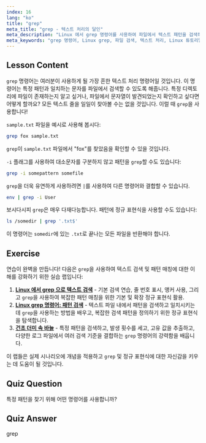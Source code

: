 ```yaml
---
index: 16
lang: "ko"
title: "grep"
meta_title: "grep - 텍스트 처리의 달인"
meta_description: "Linux 에서 grep 명령어를 사용하여 파일에서 텍스트 패턴을 검색하는 방법을 배우세요. 기본 사용법, 대소문자 구분 없는 검색, 그리고 다른 명령어와의 조합을 알아보세요. 여러분의 Linux 여정을 시작하세요!"
meta_keywords: "grep 명령어, Linux grep, 파일 검색, 텍스트 처리, Linux 튜토리얼, 초보자 Linux, grep 가이드"
---
```


## Lesson Content

`grep` 명령어는 여러분이 사용하게 될 가장 흔한 텍스트 처리 명령어일 것입니다. 이 명령어는 특정 패턴과 일치하는 문자를 파일에서 검색할 수 있도록 해줍니다. 특정 디렉토리에 파일이 존재하는지 알고 싶거나, 파일에서 문자열이 발견되었는지 확인하고 싶다면 어떻게 할까요? 모든 텍스트 줄을 일일이 찾아볼 수는 없을 것입니다. 이럴 때 `grep`을 사용합니다!

`sample.txt` 파일을 예시로 사용해 봅시다:

```bash
grep fox sample.txt
```

`grep`이 `sample.txt` 파일에서 "fox"를 찾았음을 확인할 수 있을 것입니다.

`-i` 플래그를 사용하여 대소문자를 구분하지 않고 패턴을 `grep`할 수도 있습니다:

```bash
grep -i somepattern somefile
```

`grep`을 더욱 유연하게 사용하려면 `|`를 사용하여 다른 명령어와 결합할 수 있습니다.

```bash
env | grep -i User
```

보시다시피 `grep`은 매우 다재다능합니다. 패턴에 정규 표현식을 사용할 수도 있습니다:

```bash
ls /somedir | grep '.txt$'
```

이 명령어는 `somedir`에 있는 `.txt`로 끝나는 모든 파일을 반환해야 합니다.

## Exercise

연습이 완벽을 만듭니다! 다음은 `grep`을 사용하여 텍스트 검색 및 패턴 매칭에 대한 이해를 강화하기 위한 실습 랩입니다:

1. **[Linux 에서 grep 으로 텍스트 검색](https://labex.io/ko/labs/comptia-search-text-with-grep-in-linux-590841)** - 기본 검색 연습, 줄 번호 표시, 앵커 사용, 그리고 `grep`을 사용하여 복잡한 패턴 매칭을 위한 기본 및 확장 정규 표현식 활용.
2. **[Linux grep 명령어: 패턴 검색](https://labex.io/ko/labs/linux-linux-grep-command-pattern-searching-219192)** - 텍스트 파일 내에서 패턴을 검색하고 일치시키는 데 `grep`을 사용하는 방법을 배우고, 복잡한 검색 패턴을 정의하기 위한 정규 표현식을 탐색합니다.
3. **[건초 더미 속 바늘](https://labex.io/ko/labs/linux-needle-in-the-haystack-388109)** - 특정 패턴을 검색하고, 발생 횟수를 세고, 고유 값을 추출하고, 다양한 로그 파일에서 여러 검색 기준을 결합하는 `grep` 명령어의 강력함을 배웁니다.

이 랩들은 실제 시나리오에 개념을 적용하고 `grep` 및 정규 표현식에 대한 자신감을 키우는 데 도움이 될 것입니다.

## Quiz Question

특정 패턴을 찾기 위해 어떤 명령어를 사용합니까?

## Quiz Answer

grep
